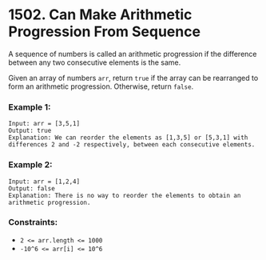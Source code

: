 # 1502. Can Make Arithmetic Progression From Sequence

A sequence of numbers is called an arithmetic progression if the difference between any two consecutive elements is the same.

Given an array of numbers `arr`, return `true` if the array can be rearranged to form an arithmetic progression. Otherwise, return `false`.

### Example 1:

```
Input: arr = [3,5,1]
Output: true
Explanation: We can reorder the elements as [1,3,5] or [5,3,1] with differences 2 and -2 respectively, between each consecutive elements.
```

### Example 2:

```
Input: arr = [1,2,4]
Output: false
Explanation: There is no way to reorder the elements to obtain an arithmetic progression.
```

### Constraints:

- `2 <= arr.length <= 1000`
- `-10^6 <= arr[i] <= 10^6`
